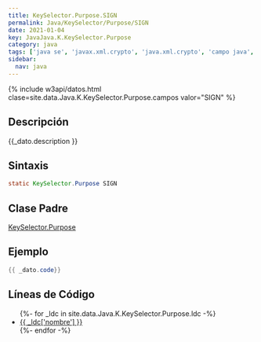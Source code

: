 ```yaml
---
title: KeySelector.Purpose.SIGN
permalink: Java/KeySelector/Purpose/SIGN
date: 2021-01-04
key: JavaJava.K.KeySelector.Purpose
category: java
tags: ['java se', 'javax.xml.crypto', 'java.xml.crypto', 'campo java', 'Java 1.0']
sidebar: 
  nav: java
---
```


{% include w3api/datos.html clase=site.data.Java.K.KeySelector.Purpose.campos valor="SIGN" %}

## Descripción
{{_dato.description }}

## Sintaxis
~~~java
static KeySelector.Purpose SIGN
~~~

## Clase Padre
[KeySelector.Purpose](/Java/KeySelector/Purpose/)

## Ejemplo
~~~java
{{ _dato.code}}
~~~

## Líneas de Código
<ul>
{%- for _ldc in site.data.Java.K.KeySelector.Purpose.ldc -%}
   <li>
       <a href="{{_ldc['url'] }}">{{ _ldc['nombre'] }}</a>
   </li>
{%- endfor -%}
</ul>
